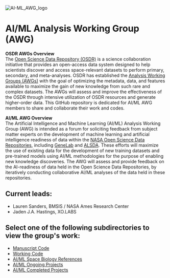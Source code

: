 ![AI-ML_AWG_logo](https://github.com/OpenScienceDataRepo/AI-ML_AWG/assets/158081608/f9db461e-4ceb-41f4-bac5-22b2ab848a2b)

# AI/ML Analysis Working Group (AWG)

**OSDR AWGs Overview**  
The [Open Science Data Repository (OSDR)](https://osdr.nasa.gov/bio/) is a science collaboration initiative that provides an open-access data system designed to help scientists discover and access space-relevant datasets to perform primary, secondary, and meta-analyses. OSDR has established the [Analysis Working Groups (AWGs)](https://osdr.nasa.gov/bio/awg/about.html) with the goal of optimizing the metadata, data, and features available to maximize the gain of new knowledge from such rare and complex datasets. The AWGs will assess and improve the effectiveness of the OSDR through intensive utilization of OSDR resources and generate higher-order data. This GitHub repository is dedicated for AI/ML AWG members to share and collaborate their work and codes.

**AI/ML AWG Overview**  
The Artificial Intelligence and Machine Learning (AI/ML) Analysis Working Group (AWG) is intended as a forum for soliciting feedback from subject matter experts on the development of machine learning and artificial intelligence readiness of data within the [NASA Open Science Data Repositories](https://osdr.nasa.gov/bio/repo/), including [GeneLab](https://genelab.nasa.gov/) and [ALSDA](https://osdr.nasa.gov/bio/about/alsda.html). These efforts will maximize the use of existing data for the development of new training datasets and pre-trained models using AI/ML methodologies for the purpose of enabling new knowledge discoveries. The AWG will assess and provide feedback on the AI-readiness of data held in the Open Science Data Repositories, by iteratively conducting collaborative AI/ML analyses of the data held in these repositories.

## Current leads:
- Lauren Sanders, BMSIS / NASA Ames Research Center
- Jaden J.A. Hastings, XO.LABS

## Select one of the following subdirectories to view the group's work:
- [Manuscript Code](Manuscript_Code)
- [Working Code](Working_Code)
- [AI/ML Space Biology References](AI-ML_Space_Biology_References)
- [AI/ML Ongoing Projects](https://docs.google.com/document/d/1w4LVCzjeeye4qoChmHLxATLQiW16bklNB6ALnDF5NjM/edit#heading=h.95b7h6a5lge5)
- [AI/ML Completed Projects](https://docs.google.com/document/d/1iA0UJjUotrVwS8un7ObpIKc4jnVXbeHVgx2sw3iS0OI/edit#heading=h.skv70enopj64)
